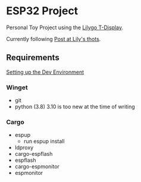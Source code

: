 ESP32 Project
=============

Personal Toy Project using the [Lilygo T-Display](https://www.lilygo.cc/products/lilygo%C2%AE-ttgo-t-display-1-14-inch-lcd-esp32-control-board?variant=42159376433333).

Currently following [Post at Lily's thots](https://lilymara.xyz/posts/images-esp32/).

Requirements
------------

[Setting up the Dev Environment](https://esp-rs.github.io/book/installation/index.html)

### Winget
- git
- python (3.8) 3.10 is too new at the time of writing

### Cargo
- espup
    - run espup install 
- ldproxy
- cargo-espflash
- espflash
- cargo-espmonitor
- espmonitor
